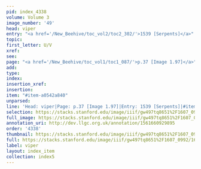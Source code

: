 ```yaml
---
pid: index_4338
volume: Volume 3
image_number: '49'
head: viper
entry: "<a href='/New_Beehive/toc_vol2/toc2_302/'>1539 [Serpents]</a>"
topic: 
first_letter: U/V
xref: 
see: 
page: "<a href='/New_Beehive/toc_vol1/toc1_087/'>p.37 [Image 1.97]</a>"
add: 
type: 
index: 
insertion_xref: 
insertion: 
item: "#item-a0542a840"
unparsed: 
line: 'Head: viper|Page: p.37 [Image 1.97]|Entry: 1539 [Serpents]|#item-a0542a840'
selection: https://stacks.stanford.edu/image/iiif/gw497tq8651%2F1607_0992/1649,2075,513,143/full/0/default.jpg
full_image: https://stacks.stanford.edu/image/iiif/gw497tq8651%2F1607_0992/full/full/0/default.jpg
annotation_uri: http://dev.llgc.org.uk/annotation/1561660929895
order: '4338'
thumbnail: https://stacks.stanford.edu/image/iiif/gw497tq8651%2F1607_0992/1649,2075,513,143/150,/0/default.jpg
full: https://stacks.stanford.edu/image/iiif/gw497tq8651%2F1607_0992/1649,2075,513,143/full/0/default.jpg
label: viper
layout: index_item
collection: index5
---
```

